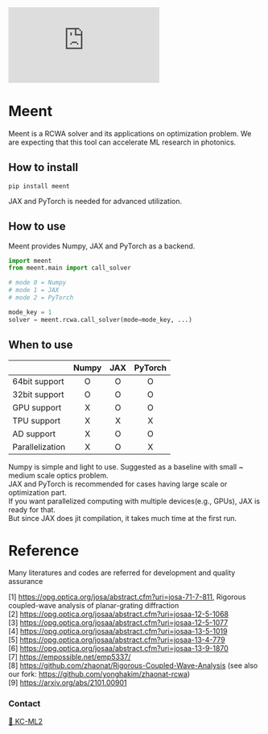 [![GitHub license](https://badgen.net/github/license/Naereen/Strapdown.js)](https://github.com/Naereen/StrapDown.js/blob/master/LICENSE)

# Meent

Meent is a RCWA solver and its applications on optimization problem. We are expecting that this tool can accelerate ML research in photonics.

## How to install
```shell
pip install meent
```

JAX and PyTorch is needed for advanced utilization.

## How to use

Meent provides Numpy, JAX and PyTorch as a backend.

```python
import meent
from meent.main import call_solver

# mode 0 = Numpy
# mode 1 = JAX
# mode 2 = PyTorch

mode_key = 1
solver = meent.rcwa.call_solver(mode=mode_key, ...)
```


## When to use

|                 | Numpy | JAX | PyTorch |
| --------------- | :---: | :-: | :-----: |
| 64bit support   |   O   |  O  |    O    |
| 32bit support   |   O   |  O  |    O    |
| GPU support     |   X   |  O  |    O    |
| TPU support     |   X   |  X  |    X    |
| AD support      |   X   |  O  |    O    |
| Parallelization |   X   |  O  |    X    |

Numpy is simple and light to use. Suggested as a baseline with small ~ medium scale optics problem.  
JAX and PyTorch is recommended for cases having large scale or optimization part.  
If you want parallelized computing with multiple devices(e.g., GPUs), JAX is ready for that.  
But since JAX does jit compilation, it takes much time at the first run.

# Reference

Many literatures and codes are referred for development and quality assurance

[1] https://opg.optica.org/josa/abstract.cfm?uri=josa-71-7-811, Rigorous coupled-wave analysis of planar-grating diffraction \
[2] https://opg.optica.org/josaa/abstract.cfm?uri=josaa-12-5-1068 \
[3] https://opg.optica.org/josaa/abstract.cfm?uri=josaa-12-5-1077 \
[4] https://opg.optica.org/josaa/abstract.cfm?uri=josaa-13-5-1019 \
[5] https://opg.optica.org/josaa/abstract.cfm?uri=josaa-13-4-779 \
[6] https://opg.optica.org/josaa/abstract.cfm?uri=josaa-13-9-1870 \
[7] https://empossible.net/emp5337/ \
[8] https://github.com/zhaonat/Rigorous-Coupled-Wave-Analysis (see also our fork: https://github.com/yonghakim/zhaonat-rcwa) \
[9] https://arxiv.org/abs/2101.00901

### Contact

[📩 KC-ML2](mailto:contact@kc-ml2.com)
